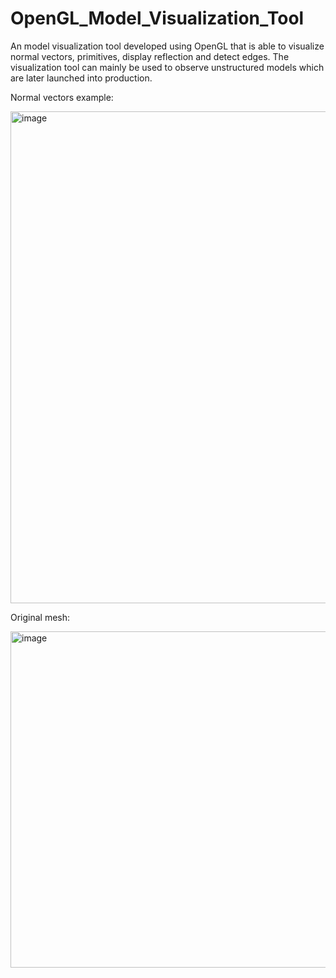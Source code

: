 # OpenGL_Model_Visualization_Tool

An model visualization tool developed using OpenGL that is able to visualize normal vectors, primitives, display reflection and detect edges. The visualization tool can mainly be used to observe unstructured models which are later launched into production.

Normal vectors example:

<img width="787" alt="image" src="https://user-images.githubusercontent.com/64264899/174232608-a63d3e7a-3218-4dfb-a95f-23fde7d58d67.png">

Original mesh:

<img width="538" alt="image" src="https://user-images.githubusercontent.com/64264899/174233188-3596719e-9f1a-4a97-b2ad-f0064c88d372.png">


